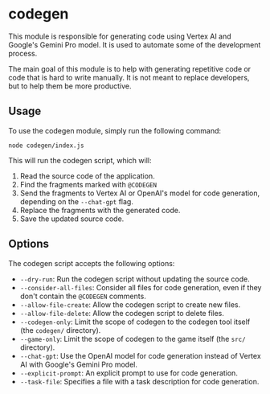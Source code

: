 # codegen

This module is responsible for generating code using Vertex AI and Google's Gemini Pro model.
It is used to automate some of the development process.

The main goal of this module is to help with generating repetitive code or code that is hard to write manually.
It is not meant to replace developers, but to help them be more productive.

## Usage

To use the codegen module, simply run the following command:

```
node codegen/index.js
```

This will run the codegen script, which will:

1. Read the source code of the application.
2. Find the fragments marked with `@CODEGEN`
3. Send the fragments to Vertex AI or OpenAI's model for code generation, depending on the `--chat-gpt` flag.
4. Replace the fragments with the generated code.
5. Save the updated source code.

## Options

The codegen script accepts the following options:

- `--dry-run`: Run the codegen script without updating the source code.
- `--consider-all-files`: Consider all files for code generation, even if they don't contain the `@CODEGEN` comments.
- `--allow-file-create`: Allow the codegen script to create new files.
- `--allow-file-delete`: Allow the codegen script to delete files.
- `--codegen-only`: Limit the scope of codegen to the codegen tool itself (the `codegen/` directory).
- `--game-only`: Limit the scope of codegen to the game itself (the `src/` directory).
- `--chat-gpt`: Use the OpenAI model for code generation instead of Vertex AI with Google's Gemini Pro model.
- `--explicit-prompt`: An explicit prompt to use for code generation.
- `--task-file`: Specifies a file with a task description for code generation.
